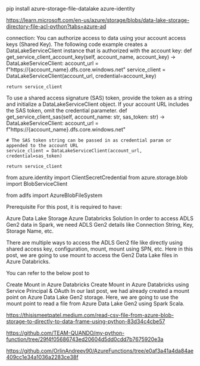 
pip install azure-storage-file-datalake azure-identity

https://learn.microsoft.com/en-us/azure/storage/blobs/data-lake-storage-directory-file-acl-python?tabs=azure-ad

connection:
You can authorize access to data using your account access keys (Shared Key). The following code example creates a DataLakeServiceClient instance that is authorized with the account key:
def get_service_client_account_key(self, account_name, account_key) -> DataLakeServiceClient:
    account_url = f"https://{account_name}.dfs.core.windows.net"
    service_client = DataLakeServiceClient(account_url, credential=account_key)

    return service_client

To use a shared access signature (SAS) token, provide the token as a string and initialize a DataLakeServiceClient object. If your account URL includes the SAS token, omit the credential parameter.
def get_service_client_sas(self, account_name: str, sas_token: str) -> DataLakeServiceClient:
    account_url = f"https://{account_name}.dfs.core.windows.net"

    # The SAS token string can be passed in as credential param or appended to the account URL
    service_client = DataLakeServiceClient(account_url, credential=sas_token)

    return service_client
    
from azure.identity import ClientSecretCredential
from azure.storage.blob import BlobServiceClient

from adlfs import AzureBlobFileSystem


Prerequisite
For this post, it is required to have:

Azure Data Lake Storage
Azure Databricks
Solution
In order to access ADLS Gen2 data in Spark, we need ADLS Gen2 details like Connection String, Key, Storage Name, etc.

There are multiple ways to access the ADLS Gen2 file like directly using shared access key, configuration, mount, mount using SPN, etc. Here in this post, we are going to use mount to access the Gen2 Data Lake files in Azure Databricks.

You can refer to the below post to

Create Mount in Azure Databricks
Create Mount in Azure Databricks using Service Principal & OAuth
In our last post, we had already created a mount point on Azure Data Lake Gen2 storage. Here, we are going to use the mount point to read a file from Azure Data Lake Gen2 using Spark Scala.

https://thisismeetpatel.medium.com/read-csv-file-from-azure-blob-storage-to-directly-to-data-frame-using-python-83d34c4cbe57

https://github.com/TEAM-QUANDO/my-python-function/tree/29f4f05686743ed20604d5dd0cdd7b7675920e3a

https://github.com/OrlinAndreev90/AzureFunctions/tree/e0af3a41a4da84ae409cc1e34a1036a2283ce38f
